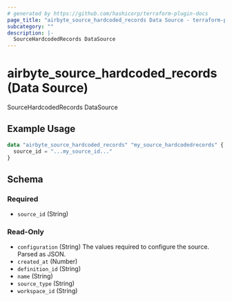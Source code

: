 ```yaml
---
# generated by https://github.com/hashicorp/terraform-plugin-docs
page_title: "airbyte_source_hardcoded_records Data Source - terraform-provider-airbyte"
subcategory: ""
description: |-
  SourceHardcodedRecords DataSource
---
```


# airbyte_source_hardcoded_records (Data Source)

SourceHardcodedRecords DataSource

## Example Usage

```terraform
data "airbyte_source_hardcoded_records" "my_source_hardcodedrecords" {
  source_id = "...my_source_id..."
}
```

<!-- schema generated by tfplugindocs -->
## Schema

### Required

- `source_id` (String)

### Read-Only

- `configuration` (String) The values required to configure the source. Parsed as JSON.
- `created_at` (Number)
- `definition_id` (String)
- `name` (String)
- `source_type` (String)
- `workspace_id` (String)
